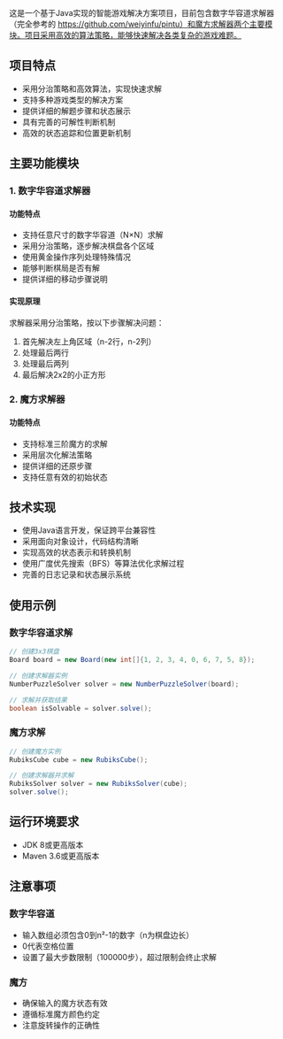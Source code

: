 这是一个基于Java实现的智能游戏解决方案项目，目前包含数字华容道求解器（完全参考的 https://github.com/weiyinfu/pintu）和魔方求解器两个主要模块。项目采用高效的算法策略，能够快速解决各类复杂的游戏难题。


## 项目特点

- 采用分治策略和高效算法，实现快速求解
- 支持多种游戏类型的解决方案
- 提供详细的解题步骤和状态展示
- 具有完善的可解性判断机制
- 高效的状态追踪和位置更新机制

## 主要功能模块

### 1. 数字华容道求解器

#### 功能特点
- 支持任意尺寸的数字华容道（N×N）求解
- 采用分治策略，逐步解决棋盘各个区域
- 使用黄金操作序列处理特殊情况
- 能够判断棋局是否有解
- 提供详细的移动步骤说明

#### 实现原理
求解器采用分治策略，按以下步骤解决问题：
1. 首先解决左上角区域（n-2行，n-2列）
2. 处理最后两行
3. 处理最后两列
4. 最后解决2x2的小正方形

### 2. 魔方求解器

#### 功能特点
- 支持标准三阶魔方的求解
- 采用层次化解法策略
- 提供详细的还原步骤
- 支持任意有效的初始状态

## 技术实现

- 使用Java语言开发，保证跨平台兼容性
- 采用面向对象设计，代码结构清晰
- 实现高效的状态表示和转换机制
- 使用广度优先搜索（BFS）等算法优化求解过程
- 完善的日志记录和状态展示系统

## 使用示例

### 数字华容道求解
```java
// 创建3x3棋盘
Board board = new Board(new int[]{1, 2, 3, 4, 0, 6, 7, 5, 8});

// 创建求解器实例
NumberPuzzleSolver solver = new NumberPuzzleSolver(board);

// 求解并获取结果
boolean isSolvable = solver.solve();
```

### 魔方求解
```java
// 创建魔方实例
RubiksCube cube = new RubiksCube();

// 创建求解器并求解
RubiksSolver solver = new RubiksSolver(cube);
solver.solve();
```

## 运行环境要求

- JDK 8或更高版本
- Maven 3.6或更高版本


## 注意事项

### 数字华容道
- 输入数组必须包含0到n²-1的数字（n为棋盘边长）
- 0代表空格位置
- 设置了最大步数限制（100000步），超过限制会终止求解

### 魔方
- 确保输入的魔方状态有效
- 遵循标准魔方颜色约定
- 注意旋转操作的正确性
